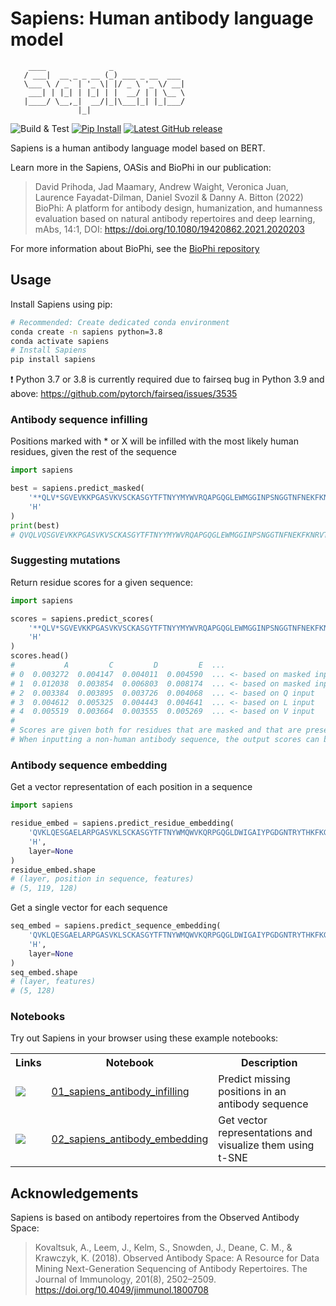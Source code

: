 # Sapiens: Human antibody language model

```
    ____              _                
   / ___|  __ _ _ __ (_) ___ _ __  ___ 
   \___ \ / _` | '_ \| |/ _ \ '_ \/ __|
    ___| | |_| | |_| | |  __/ | | \__ \
   |____/ \__,_|  __/|_|\___|_| |_|___/
               |_|                    
```

<p>
<img src="https://github.com/Merck/Sapiens/actions/workflows/python-package-conda.yml/badge.svg"
    alt="Build & Test"></a>
<a href="https://pypi.org/project/sapiens/">
    <img src="https://img.shields.io/pypi/dm/sapiens"
        alt="Pip Install"></a>
<a href="https://github.com/Merck/Sapiens/releases">
    <img src="https://img.shields.io/github/v/release/Merck/Sapiens?include_prereleases"
        alt="Latest GitHub release"></a>
</p>

Sapiens is a human antibody language model based on BERT.

Learn more in the Sapiens, OASis and BioPhi in our publication:

> David Prihoda, Jad Maamary, Andrew Waight, Veronica Juan, Laurence Fayadat-Dilman, Daniel Svozil & Danny A. Bitton (2022) 
> BioPhi: A platform for antibody design, humanization, and humanness evaluation based on natural antibody repertoires and deep learning, mAbs, 14:1, DOI: https://doi.org/10.1080/19420862.2021.2020203


For more information about BioPhi, see the [BioPhi repository](https://github.com/Merck/BioPhi)

## Usage

Install Sapiens using pip:

```bash
# Recommended: Create dedicated conda environment
conda create -n sapiens python=3.8
conda activate sapiens
# Install Sapiens
pip install sapiens
```

❗️ Python 3.7 or 3.8 is currently required due to fairseq bug in Python 3.9 and above: https://github.com/pytorch/fairseq/issues/3535

### Antibody sequence infilling

Positions marked with * or X will be infilled with the most likely human residues, given the rest of the sequence

```python
import sapiens

best = sapiens.predict_masked(
    '**QLV*SGVEVKKPGASVKVSCKASGYTFTNYYMYWVRQAPGQGLEWMGGINPSNGGTNFNEKFKNRVTLTTDSSTTTAYMELKSLQFDDTAVYYCARRDYRFDMGFDYWGQGTTVTVSS',
    'H'
)
print(best)
# QVQLVQSGVEVKKPGASVKVSCKASGYTFTNYYMYWVRQAPGQGLEWMGGINPSNGGTNFNEKFKNRVTLTTDSSTTTAYMELKSLQFDDTAVYYCARRDYRFDMGFDYWGQGTTVTVSS
```

### Suggesting mutations

Return residue scores for a given sequence:

```python
import sapiens

scores = sapiens.predict_scores(
    '**QLV*SGVEVKKPGASVKVSCKASGYTFTNYYMYWVRQAPGQGLEWMGGINPSNGGTNFNEKFKNRVTLTTDSSTTTAYMELKSLQFDDTAVYYCARRDYRFDMGFDYWGQGTTVTVSS',
    'H'
)
scores.head()
#           A         C         D         E  ...
# 0  0.003272  0.004147  0.004011  0.004590  ... <- based on masked input
# 1  0.012038  0.003854  0.006803  0.008174  ... <- based on masked input
# 2  0.003384  0.003895  0.003726  0.004068  ... <- based on Q input
# 3  0.004612  0.005325  0.004443  0.004641  ... <- based on L input
# 4  0.005519  0.003664  0.003555  0.005269  ... <- based on V input
#
# Scores are given both for residues that are masked and that are present. 
# When inputting a non-human antibody sequence, the output scores can be used for humanization.
```

### Antibody sequence embedding

Get a vector representation of each position in a sequence

```python
import sapiens

residue_embed = sapiens.predict_residue_embedding(
    'QVKLQESGAELARPGASVKLSCKASGYTFTNYWMQWVKQRPGQGLDWIGAIYPGDGNTRYTHKFKGKATLTADKSSSTAYMQLSSLASEDSGVYYCARGEGNYAWFAYWGQGTTVTVSS', 
    'H', 
    layer=None
)
residue_embed.shape
# (layer, position in sequence, features)
# (5, 119, 128)
```

Get a single vector for each sequence

```python
seq_embed = sapiens.predict_sequence_embedding(
    'QVKLQESGAELARPGASVKLSCKASGYTFTNYWMQWVKQRPGQGLDWIGAIYPGDGNTRYTHKFKGKATLTADKSSSTAYMQLSSLASEDSGVYYCARGEGNYAWFAYWGQGTTVTVSS', 
    'H', 
    layer=None
)
seq_embed.shape
# (layer, features)
# (5, 128)
```

### Notebooks

Try out Sapiens in your browser using these example notebooks:

<table>
    <tr><th>Links</th><th>Notebook</th><th>Description</th></tr>
    <tr>
        <td>
            <a href="https://mybinder.org/v2/gh/Merck/Sapiens/main?labpath=notebooks%2F01_sapiens_antibody_infilling.ipynb"><img src="https://mybinder.org/badge_logo.svg" /></a>
        </td>
        <td><a href="notebooks/01_sapiens_antibody_infilling.ipynb">01_sapiens_antibody_infilling</a></td>
        <td>Predict missing positions in an antibody sequence</td>
    </tr>
    <tr>
        <td>
            <a href="https://mybinder.org/v2/gh/Merck/Sapiens/main?labpath=notebooks%2F02_sapiens_antibody_embedding.ipynb"><img src="https://mybinder.org/badge_logo.svg" /></a>
        </td>
        <td><a href="notebooks/02_sapiens_antibody_embedding.ipynb">02_sapiens_antibody_embedding</a></td>
        <td>Get vector representations and visualize them using t-SNE</td>
    </tr>
</table>


## Acknowledgements

Sapiens is based on antibody repertoires from the Observed Antibody Space:

> Kovaltsuk, A., Leem, J., Kelm, S., Snowden, J., Deane, C. M., & Krawczyk, K. (2018). Observed Antibody Space: A Resource for Data Mining Next-Generation Sequencing of Antibody Repertoires. The Journal of Immunology, 201(8), 2502–2509. https://doi.org/10.4049/jimmunol.1800708

